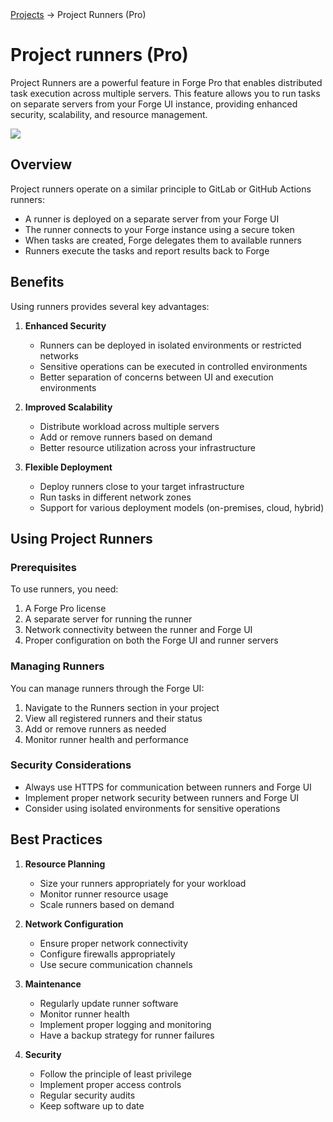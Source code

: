 <div class="breadcrumbs">
    <a href="/user-guide/task-templates/">Projects</a>
    → Project Runners (Pro)
</div>

# Project runners (Pro)

Project Runners are a powerful feature in Forge Pro that enables distributed task execution across multiple servers. This feature allows you to run tasks on separate servers from your Forge UI instance, providing enhanced security, scalability, and resource management.


![](<../../.gitbook/assets/project_runners.webp>)


## Overview

Project runners operate on a similar principle to GitLab or GitHub Actions runners:

- A runner is deployed on a separate server from your Forge UI
- The runner connects to your Forge instance using a secure token
- When tasks are created, Forge delegates them to available runners
- Runners execute the tasks and report results back to Forge

## Benefits

Using runners provides several key advantages:

1. **Enhanced Security**
   - Runners can be deployed in isolated environments or restricted networks
   - Sensitive operations can be executed in controlled environments
   - Better separation of concerns between UI and execution environments

2. **Improved Scalability**
   - Distribute workload across multiple servers
   - Add or remove runners based on demand
   - Better resource utilization across your infrastructure

3. **Flexible Deployment**
   - Deploy runners close to your target infrastructure
   - Run tasks in different network zones
   - Support for various deployment models (on-premises, cloud, hybrid)

## Using Project Runners

### Prerequisites

To use runners, you need:

1. A Forge Pro license
2. A separate server for running the runner
3. Network connectivity between the runner and Forge UI
4. Proper configuration on both the Forge UI and runner servers

<!-- ### Configuration

1. **Semaphore UI Configuration**
  

2. **Runner Setup** -->


### Managing Runners

You can manage runners through the Forge UI:

1. Navigate to the Runners section in your project
2. View all registered runners and their status
3. Add or remove runners as needed
4. Monitor runner health and performance

### Security Considerations

- Always use HTTPS for communication between runners and Forge UI
- Implement proper network security between runners and Forge UI
- Consider using isolated environments for sensitive operations

## Best Practices

1. **Resource Planning**
   - Size your runners appropriately for your workload
   - Monitor runner resource usage
   - Scale runners based on demand

2. **Network Configuration**
   - Ensure proper network connectivity
   - Configure firewalls appropriately
   - Use secure communication channels

3. **Maintenance**
   - Regularly update runner software
   - Monitor runner health
   - Implement proper logging and monitoring
   - Have a backup strategy for runner failures

4. **Security**
   - Follow the principle of least privilege
   - Implement proper access controls
   - Regular security audits
   - Keep software up to date